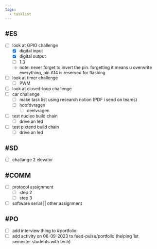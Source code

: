 ```yaml
---
tags:
  - tasklist
---
```

## #ES

- [ ] look at GPIO challenge
	- [x] digital input
	- [x] digital output
	- [ ] 1.3
	- note: never forget to invert the pin. forgetting it means u overwrite everything, pin A14 is reserved for flashing
- [ ] look at timer challenge
	- [ ] PWM
- [ ] look at closed-loop challenge
- [ ] car challenge
	- [ ] make task list using research notion (PDF i send on teams)
	- [ ] hoofdvragen
		- [ ] deelvragen
- [ ] test nucleo build chain
	- [ ] drive an led
- [ ] test pixtend build chain
	- [ ] drive an led

## #SD

- [ ] challange 2 elevator

## #COMM

- [ ] protocol assignment
	- [ ] step 2
	- [ ] step 3
- [ ] software serial || other assignment

## #PO

- [ ] add interview thing to #portfolio
- [ ] add activity on 08-09-2023 to feed-pulse/portfolio (helping 1st semester students with tech)
